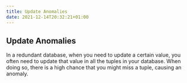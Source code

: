 ```yaml
---
title: Update Anomalies
date: 2021-12-14T20:32:21+01:00
---
```

## Update Anomalies
In a redundant database, when you need to update a certain value, you often need to update that value in all the tuples in your database. When doing so, there is a high chance that you might miss a tuple, causing an anomaly.